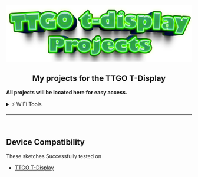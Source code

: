 ![Header](images/ttgo-projects.png)
<br>

<div align="center">
  
  ## My projects for the TTGO T-Display

</div>

<b>All projects will be located here for easy access.</b>

<details>
<summary>⚡️ WiFi Tools</summary>
<br />

- <a href=https://github.com/ATOMNFT/ESP32-TTGO-T-Display-Hub/tree/main/Projects/ttgo-wifi-sniff>ttgo-wifi-sniff</a>
- <a href=https://github.com/ATOMNFT/ESP32-TTGO-T-Display-Hub/tree/main/Projects/ttgo_netscan>Net-Scan</a>

</details>



<hr>
<br>
  
  ## Device Compatibility

These sketches Successfully tested on
- [TTGO T-Display](https://www.aliexpress.us/item/3256805784238887.html?spm=a2g0o.order_list.order_list_main.17.1ecc1802gBNP2R&gatewayAdapt=glo2usa)

